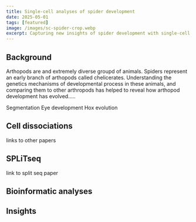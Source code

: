 ```yaml
---
title: Single-cell analyses of spider development
date: 2025-05-01
tags: [featured]
image: /images/sc-spider-crop.webp
excerpt: Capturing new insights of spider development with single-cell RNA sequencing
---
```


## Background

Arthopods are and extremely diverse groupd of animals. Spiders represent an early branch of arthopods called chelicerates. Understanding the genetics mechanisms of developmental process in these animals, and comparing them to other arthropods has helped to reveal how arthopod development has evolved.....

Segmentation
Eye development
Hox evolution

## Cell dissociations
links to other papers

## SPLiTseq
link to split seq paper

## Bioinformatic analyses


## Insights